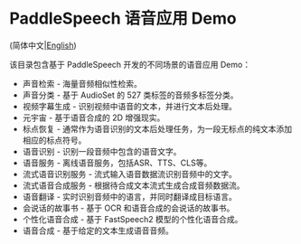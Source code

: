 # PaddleSpeech 语音应用 Demo

(简体中文|[English](./README.md))

该目录包含基于 PaddleSpeech 开发的不同场景的语音应用 Demo：

* 声音检索 - 海量音频相似性检索。
* 声音分类 - 基于 AudioSet 的 527 类标签的音频多标签分类。 
* 视频字幕生成 - 识别视频中语音的文本，并进行文本后处理。
* 元宇宙 - 基于语音合成的 2D 增强现实。
* 标点恢复 - 通常作为语音识别的文本后处理任务，为一段无标点的纯文本添加相应的标点符号。
* 语音识别 - 识别一段音频中包含的语音文字。
* 语音服务 - 离线语音服务，包括ASR、TTS、CLS等。
* 流式语音识别服务 - 流式输入语音数据流识别音频中的文字。
* 流式语音合成服务 - 根据待合成文本流式生成合成音频数据流。
* 语音翻译 - 实时识别音频中的语言，并同时翻译成目标语言。
* 会说话的故事书 - 基于 OCR 和语音合成的会说话的故事书。
* 个性化语音合成 - 基于 FastSpeech2 模型的个性化语音合成。 
* 语音合成 - 基于给定的文本生成语音音频。

